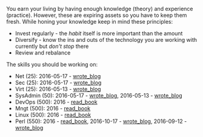 You earn your living by having enough knowledge (theory) and experience
(practice). However, these are expiring assets so you have to keep them fresh.
While honing your knowledge keep in mind these principles:

* Invest regularly - the *habit* itself is more important than the amount
* Diversify - know the ins and outs of the technology you are working with
  currently but *don't stop* there
* Review and rebalance

The skills you should be working on:

* Net (25): 2016-05-17 - [wrote_blog](https://github.com/jreisinger/blog/blob/master/posts/tcpdump.md)
* Sec (25): 2016-05-17 - [wrote_blog](https://github.com/jreisinger/blog/blob/master/posts/tcpdump.md)
* Virt (25): 2016-05-13 - [wrote_blog](https://github.com/jreisinger/blog/blob/master/posts/vagrant.md)
* SysAdmin (50): 2016-05-17 - [wrote_blog](https://github.com/jreisinger/blog/blob/master/posts/tcpdump.md), 2016-05-13 - [wrote_blog](https://github.com/jreisinger/blog/blob/master/posts/vagrant.md)
* DevOps (500): 2016 - [read_book](https://en.wikipedia.org/wiki/The_Phoenix_Project_(novel))
* Mngt (500): 2016 - [read_book](https://en.wikipedia.org/wiki/The_Phoenix_Project_(novel))
* Linux (500): 2016 - [read_book](https://www.nostarch.com/howlinuxworks2)
* Perl (550): 2016 - [read_book](https://www.intermediateperl.com/), 2016-10-17 - [wrote_blog](https://github.com/jreisinger/blog/blob/master/posts/module-build.md), 2016-09-12 - [wrote_blog](https://github.com/jreisinger/blog/blob/master/posts/finding-good-cpan-module.md)
